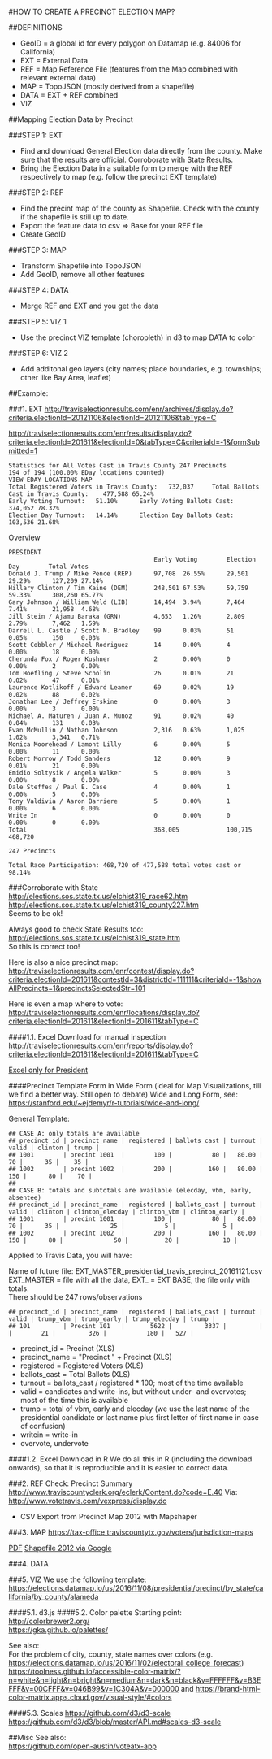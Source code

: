 #HOW TO CREATE A PRECINCT ELECTION MAP?

##DEFINITIONS
- GeoID = a global id for every polygon on Datamap (e.g. 84006 for California)
- EXT = External Data
- REF = Map Reference File (features from the Map combined with relevant external data)
- MAP = TopoJSON (mostly derived from a shapefile)
- DATA = EXT + REF combined
- VIZ

##Mapping Election Data by Precinct

###STEP 1: EXT
- Find and download General Election data directly from the county. Make sure that the results are official. Corroborate with State Results.
- Bring the Election Data in a suitable form to merge with the REF respectively to map (e.g. follow the precinct EXT template)

###STEP 2: REF
- Find the precint map of the county as Shapefile. Check with the county if the shapefile is still up to date.
- Export the feature data to csv => Base for your REF file
- Create GeoID

###STEP 3: MAP
- Transform Shapefile into TopoJSON
- Add GeoID, remove all other features

###STEP 4: DATA
- Merge REF and EXT and you get the data

###STEP 5: VIZ 1
- Use the precinct VIZ template (choropleth) in d3 to map DATA to color

###STEP 6: VIZ 2
- Add additonal geo layers (city names;  place boundaries, e.g. townships; other like Bay Area, leaflet)



##Example:

###1. EXT 
http://traviselectionresults.com/enr/archives/display.do?criteria.electionId=20121106&electionId=20121106&tabType=C

http://traviselectionresults.com/enr/results/display.do?criteria.electionId=201611&electionId=0&tabType=C&criteriaId=-1&formSubmitted=1
```
Statistics for All Votes Cast in Travis County 247 Precincts	
194 of 194 (100.00% EDay locations counted)
VIEW EDAY LOCATIONS MAP
Total Registered Voters in Travis County:	732,037	 	Total Ballots Cast in Travis County:	477,588	65.24%
Early Voting Turnout:	51.10%	 	Early Voting Ballots Cast:	374,052	78.32%
Election Day Turnout:	14.14%	 	Election Day Ballots Cast:	103,536	21.68%
```
Overview
```
PRESIDENT
 										Early Voting	 	Election Day	 	Total Votes
Donald J. Trump / Mike Pence (REP)		97,708	26.55%	 	29,501	29.29%	 	127,209	27.14%
Hillary Clinton / Tim Kaine (DEM)		248,501	67.53%	 	59,759	59.33%	 	308,260	65.77%
Gary Johnson / William Weld (LIB)		14,494	3.94%	 	7,464	7.41%	 	21,958	4.68%
Jill Stein / Ajamu Baraka (GRN)			4,653	1.26%	 	2,809	2.79%	 	7,462	1.59%
Darrell L. Castle / Scott N. Bradley	99		0.03%	 	51		0.05%	 	150		0.03%
Scott Cobbler / Michael Rodriguez		14		0.00%	 	4		0.00%	 	18		0.00%
Cherunda Fox / Roger Kushner			2		0.00%	 	0		0.00%	 	2		0.00%
Tom Hoefling / Steve Scholin			26		0.01%	 	21		0.02%	 	47		0.01%
Laurence Kotlikoff / Edward Leamer		69		0.02%	 	19		0.02%	 	88		0.02%
Jonathan Lee / Jeffrey Erskine			0		0.00%	 	3		0.00%	 	3		0.00%
Michael A. Maturen / Juan A. Munoz		91		0.02%	 	40		0.04%	 	131		0.03%
Evan McMullin / Nathan Johnson			2,316	0.63%	 	1,025	1.02%	 	3,341	0.71%
Monica Moorehead / Lamont Lilly	      	6		0.00%	 	5		0.00%	 	11		0.00%
Robert Morrow / Todd Sanders			12		0.00%	 	9		0.01%	 	21		0.00%
Emidio Soltysik / Angela Walker			5		0.00%	 	3		0.00%	 	8		0.00%
Dale Steffes / Paul E. Case				4		0.00%	 	1		0.00%	 	5		0.00%
Tony Valdivia / Aaron Barriere			5		0.00%	 	1		0.00%	 	6		0.00%
Write In								0		0.00%	 	0		0.00%	 	0		0.00%
Total									368,005	 	 		100,715	 	 		468,720	 
   	 
247 Precincts
   	
Total Race Participation: 468,720 of 477,588 total votes cast or 98.14%
```
###Corroborate with State 
http://elections.sos.state.tx.us/elchist319_race62.htm          
http://elections.sos.state.tx.us/elchist319_county227.htm         
Seems to be ok!        

Always good to check State Results too:        
http://elections.sos.state.tx.us/elchist319_state.htm          
So this is correct too!


Here is also a nice precinct map:            
http://traviselectionresults.com/enr/contest/display.do?criteria.electionId=201611&contestId=3&districtId=111111&criteriaId=-1&showAllPrecincts=1&precinctsSelectedStr=101              

Here is even a map where to vote:            
http://traviselectionresults.com/enr/locations/display.do?criteria.electionId=201611&electionId=201611&tabType=C         


####1.1. Excel Download for manual inspection
http://traviselectionresults.com/enr/reports/display.do?criteria.electionId=201611&electionId=201611&tabType=C

[Excel only for President](https://github.com/datamapio/story/blob/master/election/travis/TravisCountyElections_canvass_201611-140--2100195909.xls)

####Precinct Template Form in Wide Form (ideal for Map Visualizations, till we find a better way. Still open to debate)
Wide and Long Form, see: https://stanford.edu/~ejdemyr/r-tutorials/wide-and-long/              

General Template:
```
## CASE A: only totals are available
## precinct_id | precinct_name | registered | ballots_cast | turnout | valid | clinton | trump | 
## 1001        | precint 1001  |        100 |           80 |   80.00 |    70 |      35 |    35 |       
## 1002        | precint 1002  |        200 |          160 |   80.00 |   150 |      80 |    70 |          
##
## CASE B: totals and subtotals are available (elecday, vbm, early, absentee)
## precinct_id | precinct_name | registered | ballots_cast | turnout | valid | clinton | clinton_elecday | clinton_vbm | clinton_early |
## 1001        | precint 1001  |        100 |           80 |   80.00 |    70 |      35 |              25 |           5 |             5 |
## 1002        | precint 1002  |        200 |          160 |   80.00 |   150 |      80 |              50 |          20 |            10 |
```

Applied to Travis Data, you will have:     
                     
Name of future file: EXT_MASTER_presidential_travis_precinct_20161121.csv              
EXT_MASTER = file with all the data,
EXT_ = EXT BASE, the file only with totals.   
There should be 247 rows/observations            
        
```
## precinct_id | precinct_name | registered | ballots_cast | turnout | valid | trump_vbm | trump_early | trump_elecday | trump |
## 101         | Precint 101   |       5622 |         3337 |     	 |       |        21 |         326 |           180 |   527 |
```
- precinct_id = Precinct (XLS)
- precinct_name = "Precinct " + Precinct (XLS)
- registered = Registered Voters (XLS)
- ballots_cast = Total Ballots (XLS)
- turnout = ballots_cast / registered * 100; most of the time available
- valid = candidates and write-ins, but without under- and overvotes; most of the time this is available
- trump = total of vbm, early and elecday 
  (we use the last name of the presidential candidate or last name plus first letter of first name in case of confusion)
- writein = write-in
- overvote, undervote


####1.2. Excel Download in R
We do all this in R (including the download onwards), so that it is reproducible and it is easier to correct data.



###2. REF
Check: Precinct Summary
http://www.traviscountyclerk.org/eclerk/Content.do?code=E.40
Via: http://www.votetravis.com/vexpress/display.do

+ CSV Export from Precinct Map 2012 with Mapshaper


###3. MAP
https://tax-office.traviscountytx.gov/voters/jurisdiction-maps

[PDF](https://tax-office.traviscountytx.gov/images/tax_assessor/pdfs/voters/maps/VR_TravisCountyPrecincts.pdf)
[Shapefile 2012 via Google](https://groups.google.com/forum/#!msg/openaustin/05WFo9uUo_E/peyQp3zohrEJ)       


###4. DATA

###5. VIZ
We use the following template:
https://elections.datamap.io/us/2016/11/08/presidential/precinct/by_state/california/by_county/alameda

####5.1. d3.js
####5.2. Color palette
Starting point: http://colorbrewer2.org/        
https://gka.github.io/palettes/       

See also:              
For the problem of city, county, state names over colors (e.g. https://elections.datamap.io/us/2016/11/02/electoral_college_forecast)
https://toolness.github.io/accessible-color-matrix/?n=white&n=light&n=bright&n=medium&n=dark&n=black&v=FFFFFF&v=B3EFFF&v=00CFFF&v=046B99&v=1C304A&v=000000 and https://brand-html-color-matrix.apps.cloud.gov/visual-style/#colors     

####5.3. Scales
https://github.com/d3/d3-scale             
https://github.com/d3/d3/blob/master/API.md#scales-d3-scale



##Misc 
See also:     
https://github.com/open-austin/voteatx-app             




